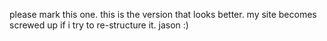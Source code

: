 please mark this one. 
this is the version that looks better. 
my site becomes screwed up if i try to re-structure it. 
jason :)
